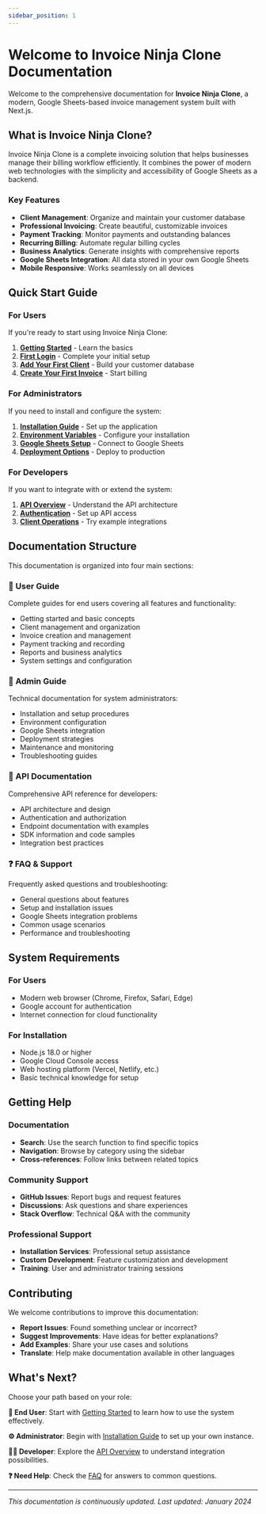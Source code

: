 ```yaml
---
sidebar_position: 1
---
```


# Welcome to Invoice Ninja Clone Documentation

Welcome to the comprehensive documentation for **Invoice Ninja Clone**, a modern, Google Sheets-based invoice management system built with Next.js.

## What is Invoice Ninja Clone?

Invoice Ninja Clone is a complete invoicing solution that helps businesses manage their billing workflow efficiently. It combines the power of modern web technologies with the simplicity and accessibility of Google Sheets as a backend.

### Key Features

- **Client Management**: Organize and maintain your customer database
- **Professional Invoicing**: Create beautiful, customizable invoices
- **Payment Tracking**: Monitor payments and outstanding balances
- **Recurring Billing**: Automate regular billing cycles
- **Business Analytics**: Generate insights with comprehensive reports
- **Google Sheets Integration**: All data stored in your own Google Sheets
- **Mobile Responsive**: Works seamlessly on all devices

## Quick Start Guide

### For Users
If you're ready to start using Invoice Ninja Clone:

1. **[Getting Started](./user-guide/getting-started.md)** - Learn the basics
2. **[First Login](./user-guide/first-login.md)** - Complete your initial setup
3. **[Add Your First Client](./user-guide/clients/adding-clients.md)** - Build your customer database
4. **[Create Your First Invoice](./user-guide/invoices/creating-invoices.md)** - Start billing

### For Administrators
If you need to install and configure the system:

1. **[Installation Guide](./admin-guide/installation.md)** - Set up the application
2. **[Environment Variables](./admin-guide/environment-variables.md)** - Configure your installation
3. **[Google Sheets Setup](./admin-guide/google-sheets-setup.md)** - Connect to Google Sheets
4. **[Deployment Options](./admin-guide/deployment/vercel.md)** - Deploy to production

### For Developers
If you want to integrate with or extend the system:

1. **[API Overview](./api/overview.md)** - Understand the API architecture
2. **[Authentication](./api/authentication/oauth.md)** - Set up API access
3. **[Client Operations](./api/examples/client-operations.md)** - Try example integrations

## Documentation Structure

This documentation is organized into four main sections:

### 📖 User Guide
Complete guides for end users covering all features and functionality:
- Getting started and basic concepts
- Client management and organization
- Invoice creation and management
- Payment tracking and recording
- Reports and business analytics
- System settings and configuration

### 🔧 Admin Guide
Technical documentation for system administrators:
- Installation and setup procedures
- Environment configuration
- Google Sheets integration
- Deployment strategies
- Maintenance and monitoring
- Troubleshooting guides

### 🔌 API Documentation
Comprehensive API reference for developers:
- API architecture and design
- Authentication and authorization
- Endpoint documentation with examples
- SDK information and code samples
- Integration best practices

### ❓ FAQ & Support
Frequently asked questions and troubleshooting:
- General questions about features
- Setup and installation issues
- Google Sheets integration problems
- Common usage scenarios
- Performance and troubleshooting

## System Requirements

### For Users
- Modern web browser (Chrome, Firefox, Safari, Edge)
- Google account for authentication
- Internet connection for cloud functionality

### For Installation
- Node.js 18.0 or higher
- Google Cloud Console access
- Web hosting platform (Vercel, Netlify, etc.)
- Basic technical knowledge for setup

## Getting Help

### Documentation
- **Search**: Use the search function to find specific topics
- **Navigation**: Browse by category using the sidebar
- **Cross-references**: Follow links between related topics

### Community Support
- **GitHub Issues**: Report bugs and request features
- **Discussions**: Ask questions and share experiences
- **Stack Overflow**: Technical Q&A with the community

### Professional Support
- **Installation Services**: Professional setup assistance
- **Custom Development**: Feature customization and development
- **Training**: User and administrator training sessions

## Contributing

We welcome contributions to improve this documentation:

- **Report Issues**: Found something unclear or incorrect?
- **Suggest Improvements**: Have ideas for better explanations?
- **Add Examples**: Share your use cases and solutions
- **Translate**: Help make documentation available in other languages

## What's Next?

Choose your path based on your role:

**👤 End User**: Start with [Getting Started](./user-guide/getting-started.md) to learn how to use the system effectively.

**⚙️ Administrator**: Begin with [Installation Guide](./admin-guide/installation.md) to set up your own instance.

**👨‍💻 Developer**: Explore the [API Overview](./api/overview.md) to understand integration possibilities.

**❓ Need Help**: Check the [FAQ](./faq/general.md) for answers to common questions.

---

*This documentation is continuously updated. Last updated: January 2024*

